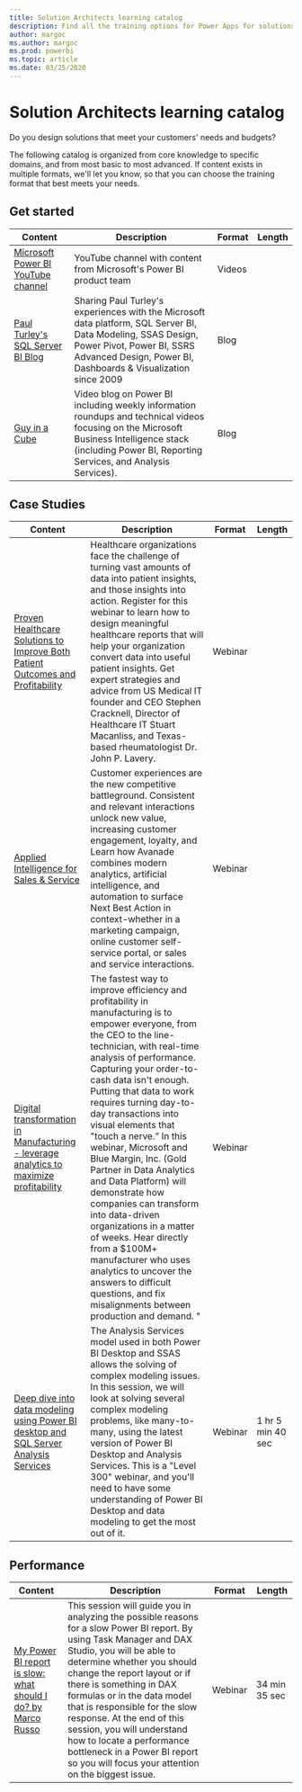```yaml
---
title: Solution Architects learning catalog
description: Find all the training options for Power Apps for solutions designers, from most basic to most advanced.
author: margoc
ms.author: margoc
ms.prod: powerbi
ms.topic: article
ms.date: 03/25/2020
---
```


# Solution Architects learning catalog

Do you design solutions that meet your customers' needs and budgets?

The following catalog is organized from core knowledge to specific domains, and from most basic to most advanced. If content exists in multiple formats, we'll let you know, so that you can choose the training format that best meets your needs. 

## Get started<a name="get-started"></a>
| Content  | Description  | Format | Length |
|-------------------------------------------------------------------------------------|-------------------------------------------------------------------------------------------------------------------------------------------------------------------------------------------------------------|--------|--------|
| [Microsoft Power BI YouTube channel](https://www.youtube.com/user/mspowerbi/videos) | YouTube channel with content from Microsoft's Power BI product team  | Videos |        |
| [Paul Turley's SQL Server BI Blog](https://sqlserverbi.blog/)  | Sharing Paul Turley's experiences with the Microsoft data platform, SQL Server BI, Data Modeling, SSAS Design, Power Pivot, Power BI, SSRS Advanced Design, Power BI, Dashboards & Visualization since 2009 | Blog   |        |
| [Guy in a Cube](https://www.youtube.com/channel/UCFp1vaKzpfvoGai0vE5VJ0w)  | Video blog on Power BI including weekly information roundups and technical videos focusing on the Microsoft Business Intelligence stack (including Power BI, Reporting Services, and Analysis Services).     | Blog   |        |
## Case Studies<a name="case-studies"></a>
| Content  | Description  | Format | Length |
|-------------------------------------------------------------------------------------|-------------------------------------------------------------------------------------------------------------------------------------------------------------------------------------------------------------|--------|--------|
| [Proven Healthcare Solutions to Improve Both Patient Outcomes and Profitability](https://info.microsoft.com/Proven-Techniques-for-Building-Effective-Dashboards-OnDemandRegistration.html) | Healthcare organizations face the challenge of turning vast amounts of data into patient insights, and those insights into action. Register for this webinar to learn how to design meaningful healthcare reports that will help your organization convert data into useful patient insights. Get expert strategies and advice from US Medical IT founder and CEO Stephen Cracknell, Director of Healthcare IT Stuart Macanliss, and Texas-based rheumatologist Dr. John P. Lavery. | Webinar |                |
| [Applied Intelligence for Sales & Service](https://info.microsoft.com/applied-intelligence-for-sales-service-ondemand.html)  | Customer experiences are the new competitive battleground. Consistent and relevant interactions unlock new value, increasing customer engagement, loyalty, and  Learn how Avanade combines modern analytics, artificial intelligence, and automation to surface Next Best Action in context-whether in a marketing campaign, online customer self-service portal, or sales and service interactions.  | Webinar |                |
| [Digital transformation in Manufacturing - leverage analytics to maximize profitability](https://info.microsoft.com/digital-transformation-in-manufacturing-ondemand.html)  | The fastest way to improve efficiency and profitability in manufacturing is to empower everyone, from the CEO to the line-technician, with real-time analysis of performance. Capturing your order-to-cash data isn't enough. Putting that data to work requires turning day-to-day transactions into visual elements that "touch a nerve.”  In this webinar, Microsoft and Blue Margin, Inc. (Gold Partner in Data Analytics and Data Platform) will demonstrate how companies can transform into data-driven organizations in a matter of weeks. Hear directly from a $100M+ manufacturer who uses analytics to uncover the answers to difficult questions, and fix misalignments between production and demand. " | Webinar  |         |                
| [Deep dive into data modeling using Power BI desktop and SQL Server Analysis Services](https://community.powerbi.com/t5/Webinars-and-Video-Gallery/Deep-dive-into-data-modeling-using-Power-BI-desktop-and-SQL/td-p/158625)  | The Analysis Services model used in both Power BI Desktop and SSAS allows the solving of complex modeling issues. In this session, we will look at solving several complex modeling problems, like many-to-many, using the latest version of Power BI Desktop and Analysis Services. This is a "Level 300" webinar, and you'll need to have some understanding of Power BI Desktop and data modeling to get the most out of it.   | Webinar | 1 hr 5 min 40 sec |
## Performance<a name="performance"></a>
| Content  | Description  | Format | Length |
|-------------------------------------------------------------------------------------|-------------------------------------------------------------------------------------------------------------------------------------------------------------------------------------------------------------|--------|--------|
| [My Power BI report is slow: what should I do? by Marco Russo](https://community.powerbi.com/t5/Webinars-and-Video-Gallery/My-Power-BI-report-is-slow-what-should-I-do-by-Marco-Russo/td-p/547348)|	This session will guide you in analyzing the possible reasons for a slow Power BI report. By using Task Manager and DAX Studio, you will be able to determine whether you should change the report layout or if there is something in DAX formulas or in the data model that is responsible for the slow response. At the end of this session, you will understand how to locate a performance bottleneck in a Power BI report so you will focus your attention on the biggest issue.|	Webinar	|34 min 35 sec |

